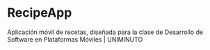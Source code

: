 # RecipeApp
Aplicación móvil de recetas, diseñada para la clase de Desarrollo de Software en Plataformas Móviles | UNIMINUTO
